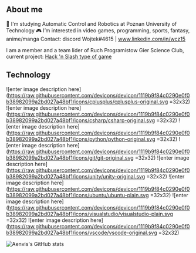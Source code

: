 ## About me 
🏫 I'm studying Automatic Control and Robotics at Poznan University of Technology
 🎮 I’m interested in video games, programming, sports, fantasy, anime/manga
Contact: discord Wojtek#4615 | www.linkedin.com/in/wcz15

I am a member and a team lider of Ruch Programistow Gier Science Club, current project: [Hack 'n Slash type of game](https://github.com/Aenvis/Diablo-clone)

## Technology 

<p align="center"> 

![enter image description here](https://raw.githubusercontent.com/devicons/devicon/1119b9f84c0290e0f0b38982099a2bd027a48bf1/icons/cplusplus/cplusplus-original.svg =32x32) ![enter image description here](https://raw.githubusercontent.com/devicons/devicon/1119b9f84c0290e0f0b38982099a2bd027a48bf1/icons/csharp/csharp-original.svg =32x32) ![enter image description here](https://raw.githubusercontent.com/devicons/devicon/1119b9f84c0290e0f0b38982099a2bd027a48bf1/icons/python/python-original.svg =32x32) ![enter image description here](https://raw.githubusercontent.com/devicons/devicon/1119b9f84c0290e0f0b38982099a2bd027a48bf1/icons/git/git-original.svg =32x32) ![enter image description here](https://raw.githubusercontent.com/devicons/devicon/1119b9f84c0290e0f0b38982099a2bd027a48bf1/icons/unity/unity-original.svg =32x32) ![enter image description here](https://raw.githubusercontent.com/devicons/devicon/1119b9f84c0290e0f0b38982099a2bd027a48bf1/icons/ubuntu/ubuntu-plain.svg =32x32) ![enter image description here](https://raw.githubusercontent.com/devicons/devicon/1119b9f84c0290e0f0b38982099a2bd027a48bf1/icons/visualstudio/visualstudio-plain.svg =32x32) ![enter image description here](https://raw.githubusercontent.com/devicons/devicon/1119b9f84c0290e0f0b38982099a2bd027a48bf1/icons/vscode/vscode-original.svg =32x32)


<p>

![Aenvis's GitHub stats](https://github-readme-stats.vercel.app/api?username=Aenvis&count_private=true)
